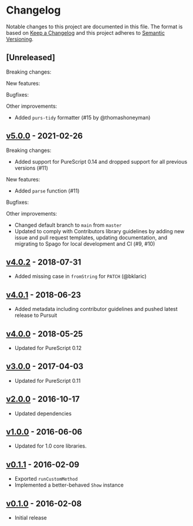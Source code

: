 # Changelog

Notable changes to this project are documented in this file. The format is based on [Keep a Changelog](https://keepachangelog.com/en/1.0.0/) and this project adheres to [Semantic Versioning](https://semver.org/spec/v2.0.0.html).

## [Unreleased]

Breaking changes:

New features:

Bugfixes:

Other improvements:
- Added `purs-tidy` formatter (#15 by @thomashoneyman)

## [v5.0.0](https://github.com/purescript-contrib/purescript-http-methods/releases/tag/v5.0.0) - 2021-02-26

Breaking changes:
- Added support for PureScript 0.14 and dropped support for all previous versions (#11)

New features:
- Added `parse` function (#11)

Bugfixes:

Other improvements:
- Changed default branch to `main` from `master`
- Updated to comply with Contributors library guidelines by adding new issue and pull request templates, updating documentation, and migrating to Spago for local development and CI (#9, #10)

## [v4.0.2](https://github.com/purescript-contrib/purescript-http-methods/releases/tag/v4.0.2) - 2018-07-31

- Added missing case in `fromString` for `PATCH` (@bklaric)

## [v4.0.1](https://github.com/purescript-contrib/purescript-http-methods/releases/tag/v4.0.1) - 2018-06-23

- Added metadata including contributor guidelines and pushed latest release to Pursuit

## [v4.0.0](https://github.com/purescript-contrib/purescript-http-methods/releases/tag/v4.0.0) - 2018-05-25

- Updated for PureScript 0.12

## [v3.0.0](https://github.com/purescript-contrib/purescript-http-methods/releases/tag/v3.0.0) - 2017-04-03

- Updated for PureScript 0.11

## [v2.0.0](https://github.com/purescript-contrib/purescript-http-methods/releases/tag/v2.0.0) - 2016-10-17

- Updated dependencies

## [v1.0.0](https://github.com/purescript-contrib/purescript-http-methods/releases/tag/v1.0.0) - 2016-06-06

- Updated for 1.0 core libraries.

## [v0.1.1](https://github.com/purescript-contrib/purescript-http-methods/releases/tag/v0.1.1) - 2016-02-09

- Exported `runCustomMethod`
- Implemented a better-behaved `Show` instance

## [v0.1.0](https://github.com/purescript-contrib/purescript-http-methods/releases/tag/v0.1.0) - 2016-02-08

- Initial release
